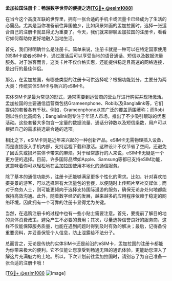 **孟加拉国注册卡：畅游数字世界的便捷之选[[TG💪+ @esim1088](https://t.me/s/esim1088)]**

在当今这个高度互联的世界里，拥有一张合适的手机卡或流量卡已经成为了生活的必需品。尤其是当你准备前往异国他乡，比如风景如画的孟加拉国时，选择一张适合自己的注册卡就显得尤为重要了。今天，我们就来聊聊孟加拉国的注册卡，看看它如何帮助你更好地融入当地生活。

首先，我们得明确什么是注册卡。简单来说，注册卡就是一种可以在特定国家使用的SIM卡或者eSIM卡，通过激活后可以享受当地的语音通话、短信以及数据流量服务。对于游客而言，这类卡片不仅价格实惠，还能提供稳定且高速的网络连接，是出行的最佳伴侣。

那么，在孟加拉国，有哪些类型的注册卡可供选择呢？根据功能划分，主要分为两大类：传统实体SIM卡与新兴的eSIM卡。

实体SIM卡是最为常见的形式，通常需要到运营商的营业厅进行购买并现场激活。孟加拉国的主要通信运营商包括Grameenphone、Robi以及Banglalink等，它们提供的套餐各有千秋。例如，Grameenphone以其广泛的覆盖范围著称；而Robi则以性价比高闻名；Banglalink则专注于年轻人市场，推出了不少吸引眼球的优惠活动。这些套餐大多包含一定量的数据流量、通话分钟数以及短信条数，用户可以根据自己的需求挑选最合适的选项。

相比之下，eSIM卡则是近年来兴起的一种创新产品。eSIM卡无需物理插入设备，而是直接嵌入手机内部，支持远程下载和激活。这种设计不仅节省了空间，还避免了因丢失或损坏实体卡带来的麻烦。对于经常旅行的人来说，eSIM卡无疑是一个更方便的选择。目前，许多国际品牌如Apple、Samsung等都已支持eSIM功能，这意味着你可以轻松地在孟加拉国使用本地化的通信服务。

除了基本的通信功能外，注册卡还能够满足更多个性化的需求。比如，针对喜欢拍摄美景的游客，可以选择带有大流量包的套餐，以便随时上传照片至社交媒体；而对于商务人士，则可能更倾向于选择支持国际漫游的服务，确保无论身处何地都能保持高效沟通。此外，随着数字经济的发展，越来越多的应用程序依赖于稳定的网络环境，因此拥有一个可靠的注册卡显得尤为关键。

当然，在选购注册卡的过程中也有一些小贴士需要注意。首先，要提前了解目的地的具体资费政策，避免产生不必要的费用；其次，尽量选择信誉良好的服务商，这样不仅能保障服务质量，也能在遇到问题时得到及时有效的解决；最后，记得备份重要资料，并妥善保管个人信息，防止泄露给不法分子。

总而言之，无论是传统的实体SIM卡还是前沿的eSIM卡，孟加拉国的注册卡都能为你带来极大的便利。它不仅能让您享受到畅通无阻的通讯体验，更能助您深入了解这片充满魅力的土地。所以，下次计划前往孟加拉国时，请别忘了为自己准备一张合适的注册卡哦！

[[TG💪+ @esim1088](https://t.me/s/esim1088) ![Image](https://i.postimg.cc/4NQfJmqS/Snipaste-2025-05-13-00-14-12.png)]